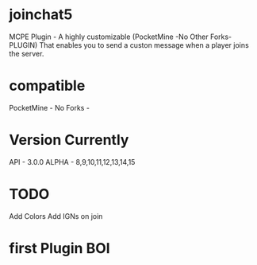 # joinchat5
MCPE Plugin - A highly customizable (PocketMine -No Other Forks- PLUGIN) That enables you to send a custon message when a player joins the server.


# compatible
PocketMine - No Forks -

# Version Currently
API - 3.0.0
ALPHA - 8,9,10,11,12,13,14,15

# TODO
Add Colors
Add IGNs on join

# first Plugin BOI
